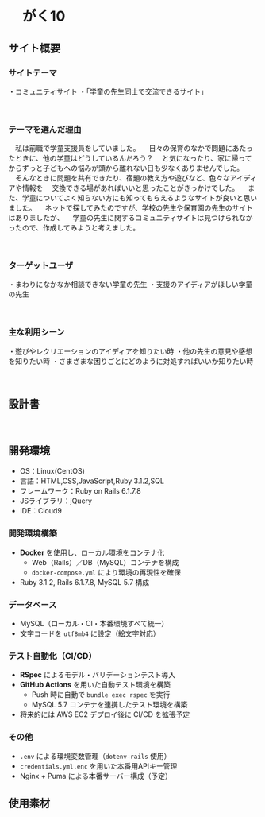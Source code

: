# 　がく10
<!--​READMEを作成する際は、項目内の【補足説明】は削除して完成させてください。-->
## サイト概要
### サイトテーマ
・コミュニティサイト
・「学童の先生同士で交流できるサイト」
<!-- 【補足説明】 -->
<!-- - 〜なコミュニティサイトorレビューサイトorSNS　と１文で記載する -->
​
### テーマを選んだ理由
　私は前職で学童支援員をしていました。
　日々の保育のなかで問題にあたったときに、他の学童はどうしているんだろう？
　と気になったり、家に帰ってからずっと子どもへの悩みが頭から離れない日も少なくありませんでした。
　そんなときに問題を共有できたり、宿題の教え方や遊びなど、色々なアイディアや情報を
　交換できる場があればいいと思ったことがきっかけでした。
　また、学童についてよく知らない方にも知ってもらえるようなサイトが良いと思いました。
　ネットで探してみたのですが、学校の先生や保育園の先生のサイトはありましたが、
　学童の先生に関するコミュニティサイトは見つけられなかったので、作成してみようと考えました。
<!-- 【補足説明】 -->
<!-- - ですます調で記載しましょう。READMEファイルは企業様も見られます。 -->
<!-- - ３文以上記載しましょう。 -->

<!--　★テーマ理由を記載する際のポイント　-->
<!-- - 自分自身の背景の説明（このポートフォリオを作る前提を説明） -->
<!-- - 扱う題材が抱えている問題・課題の説明 -->
<!-- - ターゲットとするユーザーが持つであろう課題の説明（需要をアピールするため） -->
<!-- - 当問題を解決するために、このようなポートフォリオを制作してみようと考えました」という結び -->

<!-- ★記載例 -->
<!-- もともと料理が好きで、オリジナルレシピで料理を作ることが多いのですが、少しずつレシピが1パターンになってきており頭を悩ませていました。 -->
<!-- 身近に自分と同じように、料理を好んでする友人がいないため困っていた所、他の人がどのようなレシピで作っているのかを知れるサービスがあれば便利だと考えました。 -->
<!-- また料理好きな人だけでなく、日々料理を作る必要があるがレシピに困っている人の助けにもなると考え、このテーマにしました。 -->
​
### ターゲットユーザ
・まわりになかなか相談できない学童の先生
・支援のアイディアがほしい学童の先生
<!-- 【補足説明】 -->
<!-- - 〜な人という記載方法で、2つ以上記載しましょう -->
<!-- - テーマ理由と矛盾のないターゲットを選出しましょう -->
<!-- - 実際にサービスを利用する立場であると想定しましょう  -->
​
### 主な利用シーン
・遊びやレクリエーションのアイディアを知りたい時
・他の先生の意見や感想を知りたい時
・さまざまな困りごとにどのように対処すればいいか知りたい時
<!-- 【補足説明】 -->
<!-- - 〜な時という記載方法で、2つ以上記載しましょう -->
​
## 設計書
<!-- 【補足説明】 -->
<!-- - テーマ提出時点では不要です。 -->
<!-- - 当項目には「後ほど作成予定」と記載しましょう。 -->
​
## 開発環境
- OS：Linux(CentOS)
- 言語：HTML,CSS,JavaScript,Ruby 3.1.2,SQL
- フレームワーク：Ruby on Rails 6.1.7.8
- JSライブラリ：jQuery
- IDE：Cloud9

### 開発環境構築
- **Docker** を使用し、ローカル環境をコンテナ化  
  - Web（Rails）／DB（MySQL）コンテナを構成  
  - `docker-compose.yml` により環境の再現性を確保  
- Ruby 3.1.2, Rails 6.1.7.8, MySQL 5.7 構成

### データベース
- MySQL（ローカル・CI・本番環境すべて統一）
- 文字コードを `utf8mb4` に設定（絵文字対応）

### テスト自動化（CI/CD）
- **RSpec** によるモデル・バリデーションテスト導入
- **GitHub Actions** を用いた自動テスト環境を構築  
  - Push 時に自動で `bundle exec rspec` を実行  
  - MySQL 5.7 コンテナを連携したテスト環境を構築  
- 将来的には AWS EC2 デプロイ後に CI/CD を拡張予定

### その他
- `.env` による環境変数管理（`dotenv-rails` 使用）
- `credentials.yml.enc` を用いた本番用APIキー管理
- Nginx + Puma による本番サーバー構成（予定）


## 使用素材
<!-- - 外部サービスの画像素材・音声素材を使用した場合は、必ずサービス名とURLを明記してください。 -->
<!-- - アプリケーションの実装に使用したgem/bootstrapのリファレンスなどの記載は不要です。 -->
<!-- - 使用しない場合は、使用素材の項目をREADMEから削除してください。 -->
<!-- - 架空の団体・題材を前提にポートフォリオを制作する場合、下記のテンプレートを当項目内に記載しましょう。 -->
<!-- 【テンプレート】 -->
<!-- 著作権を考慮し、架空のデータを扱う予定です。 -->
<!-- なお今後、実在するデータを利用する際には、事前に著作権保持者と契約を結んだ上で利用します。 -->